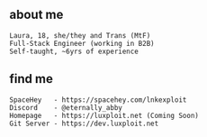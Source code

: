 ## about me
    Laura, 18, she/they and Trans (MtF)
    Full-Stack Engineer (working in B2B)
    Self-taught, ~6yrs of experience

## find me
    SpaceHey   - https://spacehey.com/lnkexploit
    Discord    - @eternally_abby
    Homepage   - https://luxploit.net (Coming Soon)
    Git Server - https://dev.luxploit.net

    
